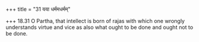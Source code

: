 +++
title = "31 यया धर्ममधर्मम्"

+++
18.31 O Partha, that intellect is born of rajas with which one wrongly
understands virtue and vice as also what ought to be done and ought not
to be done.
